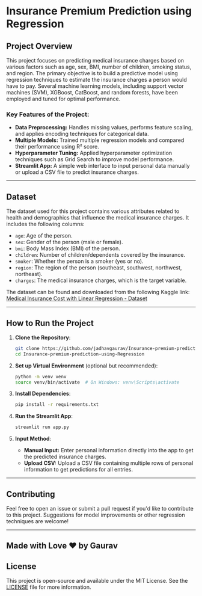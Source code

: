 # Insurance Premium Prediction using Regression

## Project Overview

This project focuses on predicting medical insurance charges based on various factors such as age, sex, BMI, number of children, smoking status, and region. The primary objective is to build a predictive model using regression techniques to estimate the insurance charges a person would have to pay. Several machine learning models, including support vector machines (SVM), XGBoost, CatBoost, and random forests, have been employed and tuned for optimal performance.

### Key Features of the Project:
- **Data Preprocessing:** Handles missing values, performs feature scaling, and applies encoding techniques for categorical data.
- **Multiple Models:** Trained multiple regression models and compared their performance using R² score.
- **Hyperparameter Tuning:** Applied hyperparameter optimization techniques such as Grid Search to improve model performance.
- **Streamlit App:** A simple web interface to input personal data manually or upload a CSV file to predict insurance charges.

---

## Dataset

The dataset used for this project contains various attributes related to health and demographics that influence the medical insurance charges. It includes the following columns:
- `age`: Age of the person.
- `sex`: Gender of the person (male or female).
- `bmi`: Body Mass Index (BMI) of the person.
- `children`: Number of children/dependents covered by the insurance.
- `smoker`: Whether the person is a smoker (yes or no).
- `region`: The region of the person (southeast, southwest, northwest, northeast).
- `charges`: The medical insurance charges, which is the target variable.

The dataset can be found and downloaded from the following Kaggle link:
[Medical Insurance Cost with Linear Regression - Dataset](https://www.kaggle.com/code/mariapushkareva/medical-insurance-cost-with-linear-regression/input)

---

## How to Run the Project

1. **Clone the Repository**:
    ```bash
    git clone https://github.com/jadhavgaurav/Insurance-premium-prediction-using-Regression.git
    cd Insurance-premium-prediction-using-Regression
    ```

2. **Set up Virtual Environment** (optional but recommended):
    ```bash
    python -m venv venv
    source venv/bin/activate  # On Windows: venv\Scripts\activate
    ```

3. **Install Dependencies**:
    ```bash
    pip install -r requirements.txt
    ```

4. **Run the Streamlit App**:
    ```bash
    streamlit run app.py
    ```

5. **Input Method**:
    - **Manual Input:** Enter personal information directly into the app to get the predicted insurance charges.
    - **Upload CSV:** Upload a CSV file containing multiple rows of personal information to get predictions for all entries.

---

## Contributing

Feel free to open an issue or submit a pull request if you'd like to contribute to this project. Suggestions for model improvements or other regression techniques are welcome!

---

## Made with Love ❤️ by Gaurav

## License

This project is open-source and available under the MIT License. See the [LICENSE](LICENSE) file for more information.
